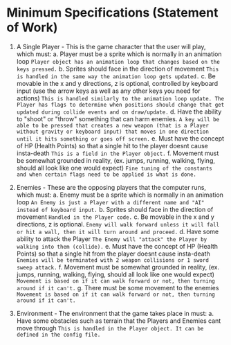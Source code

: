 # Minimum Specifications (Statement of Work)

1. A Single Player - This is the game character that the user will play, which must:
    a. Player must be a sprite which is normally in an animation loop
        `
        Player object has an animation loop that changes based on the keys pressed.
        `
    b. Sprites should face in the direction of movement
        `
        This is handled in the same way the animation loop gets updated.
        `
    c. Be movable in the x and y directions, z is optional, controlled by keyboard input 
       (use the arrow keys as well as any other keys you need for actions)
        `
        This is handled similarly to the animation loop update. The Player has flags to determine when positions should change that get updated during collide events and on draw/update.
        `
    d. Have the ability to "shoot" or "throw" something that can harm enemies.
        `
        A key will be able to be pressed that creates a new weapon (that is a Player without gravity or keyboard input) that moves in one direction until it hits something or goes off screen.
        `
    e. Must have the concept of HP (Health Points) so that a single hit to the player 
       doesnt cause insta-death
        `
        This is a field in the Player object.
        `
    f. Movement must be somewhat grounded in reality, (ex. jumps, running, walking, 
       flying, should all look like one would expect)
        `
        Fine tuning of the constants and when certain flags need to be applied is what is done.
        `

2. Enemies - These are the opposing players that the computer runs, which must:
    a. Enemy must be a sprite which is normally in an animation loop
        `
        An Enemy is just a Player with a different name and "AI" instead of keyboard input.
        `
    b. Sprites should face in the direction of movement
        `
        Handled in the Player code.
        `
    c. Be movable in the x and y directions, z is optional.
        `
        Enemy will walk forward unless it will fall or hit a wall, then it will turn around and proceed.
        `
    d. Have some ability to attack the Player
        `
        The Enemy will "attack" the Player by walking into them (collide).
        `
    e. Must have the concept of HP (Health Points) so that a single hit from the 
       player doesnt cause insta-death
        `
        Enemies will be terminated with 2 weapon collisions or 1 sword sweep attack.
        `
    f. Movement must be somewhat grounded in reality, (ex. jumps, running, walking, 
       flying, should all look like one would expect)
        `
        Movement is based on if it can walk forward or not, then turning around if it can't.
        `
    g. There must be some movement to the enemies
        `
        Movement is based on if it can walk forward or not, then turning around if it can't.
        `

3. Environment - The environment that the game takes place in must:
    a. Have some obstacles such as terrain that the Players and Enemies cant move through
        `
        This is handled in the Player object. It can be defined in the config file.        
        `

